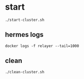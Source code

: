 # start
```
./start-cluster.sh
```

## hermes logs
```
docker logs -f relayer --tail=1000
```

## clean
```
./clean-cluster.sh
```
